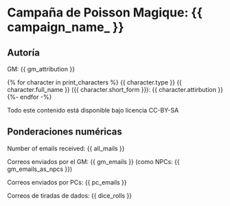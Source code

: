 Campaña de Poisson Magique: {{ campaign_name_ }}
===========================================


Autoría
-------

GM: {{ gm_attribution }}

{% for character in print_characters %}
{{ character.type }} {{ character.full_name }} ({{ character.short_form }}): {{ character.attirbution }}
{%- endfor -%}

Todo este contenido está disponible bajo licencia CC-BY-SA

Ponderaciones numéricas
-----------------------

Number of emails received: {{ all_mails }}

Correos enviados por el GM: {{ gm_emails }} (como NPCs: {{ gm_emails_as_npcs }})

Correos enviados por PCs: {{ pc_emails }}

Correos de tiradas de dados: {{ dice_rolls }}

